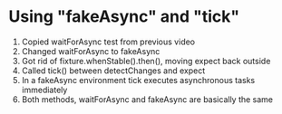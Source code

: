 # Using "fakeAsync" and "tick"
01. Copied waitForAsync test from previous video
02. Changed waitForAsync to fakeAsync
03. Got rid of fixture.whenStable().then(), moving expect back outside
04. Called tick() between detectChanges and expect
05. In a fakeAsync environment tick executes asynchronous tasks immediately
06. Both methods, waitForAsync and fakeAsync are basically the same